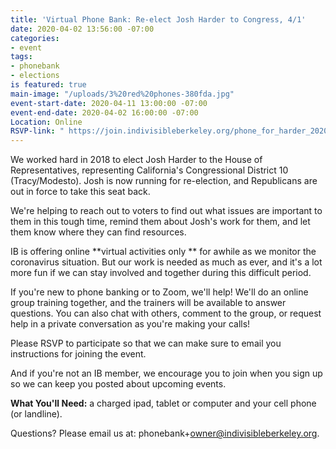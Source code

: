 ```yaml
---
title: 'Virtual Phone Bank: Re-elect Josh Harder to Congress, 4/1'
date: 2020-04-02 13:56:00 -07:00
categories:
- event
tags:
- phonebank
- elections
is featured: true
main-image: "/uploads/3%20red%20phones-380fda.jpg"
event-start-date: 2020-04-11 13:00:00 -07:00
event-end-date: 2020-04-02 16:00:00 -07:00
Location: Online
RSVP-link: " https://join.indivisibleberkeley.org/phone_for_harder_2020_04_11"
---
```


We worked hard in 2018 to elect Josh Harder to the House of Representatives, representing California's Congressional District 10 (Tracy/Modesto). Josh is now running for re-election, and Republicans are out in force to take this seat back.

We're helping to reach out to voters to find out what issues are important to them in this tough time, remind them about Josh's work for them, and let them know where they can find resources.

IB is offering online \*\*virtual activities only \*\* for awhile as we monitor the coronavirus situation. But our work is needed as much as ever, and it's a lot more fun if we can stay involved and together during this difficult period.

If you're new to phone banking or to Zoom, we'll help! We'll do an online group training together, and the trainers will be available to answer questions. You can also chat with others, comment to the group, or request help in a private conversation as you're making your calls!

Please RSVP to participate so that we can make sure to email you instructions for joining the event.

And if you're not an IB member, we encourage you to join when you sign up so we can keep you posted about upcoming events.

**What You'll Need:** a charged ipad, tablet or computer and your cell phone (or landline).

Questions? Please email us at: phonebank\+owner@indivisibleberkeley.org.